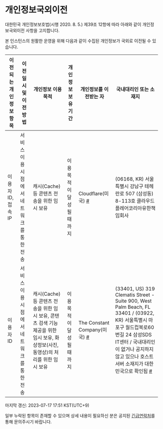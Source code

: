 # 개인정보국외이전
대한민국 개인정보보호법(시행 2020. 8. 5.) 제39조 12항에 따라 아래와 같이 개인정보국외이전 사항을 고지합니다.

본 인스턴스의 원활한 운영을 위해 다음과 같이 수집된 개인정보가 국외로 이전될 수 있습니다.

| 이전되는 개인정보 항목 | 이전일시 및 이전방법                      | 개인정보 이용 목적                                                    | 개인정보 보유 기간         | 개인정보를 이전받는 자     | 국내대리인 또는 소재지                                                                       |
|------------------------|-------------------------------------------|-----------------------------------------------------------------------|----------------------------|----------------------------|----------------------------------------------------------------------------------------------|
| 이용자 ID, 접속 IP     | 서비스 이용 시점에서 네트워크를 통한 전송 | 캐시(Cache) 등 콘텐츠 전송을 위한 임시 보유 | 이용 목적이 달성될 때 까지 | Cloudflare(미국) [#](https://www.cloudflare.com/)           | (06168, KR) 서울특별시 강남구 테헤란로 507 (삼성동) 8-113호 클라우드플레어코리아유한책임회사 |
| 이용자 ID              | 서비스 이용 시점에서 네트워크를 통한 전송 | 캐시(Cache) 등 콘텐츠 전송을 위한 임시 보유, 콘텐츠 검색 기능 제공을 위한 임시 보유, 화상정보(사진, 동영상)의 처리를 위한 임시 보유          | 이용 목적이 달성될 때 까지 | The Constant Company(미국) [#](https://vultr.com/) | (33401, US) 319 Clematis Street - Suite 900, West Palm Beach, FL 33401 / (03922, KR) 서울특별시 마포구 월드컵북로60번길 24 삼성SDS IT센터 / 국내대리인이 없거나 공지하지 않고 있으나 호스트 서버 소재지가 대한민국으로 확인됨 [#](https://www.peeringdb.com/asn/20473)                  |

마지막 갱신: 2023-07-17 17:51 KST(UTC+9)

일부 누락된 항목이 존재할 수 있으며 상세 내용이 필요하신 분은 공지된 [긴급연락처](site_terms.md)를 통해 문의주시기 바랍니다.
